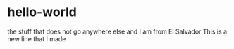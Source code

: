 # hello-world
the stuff that does not go anywhere else
and I am from El Salvador
This is a new line that I made